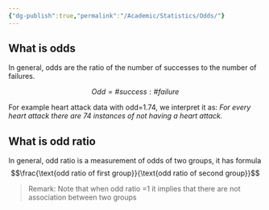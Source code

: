 ```yaml
---
{"dg-publish":true,"permalink":"/Academic/Statistics/Odds/"}
---
```


## What is odds
In general, odds are the ratio of the number of successes to the number of failures.

$$Odd=\# success:\#failure$$

For example heart attack data with odd=1.74, we interpret it as:
*For every heart attack there are 74 instances of not having a heart attack.*

## What is odd ratio

In general, odd ratio is a measurement of odds of two groups, it has formula$$\frac{\text{odd ratio of first group}}{\text{odd ratio of second group}}$$

>Remark: Note that when odd ratio =1 it implies that there are not association between two groups

